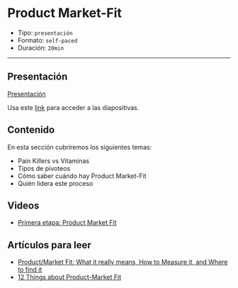 # Product Market-Fit

* Tipo: `presentación`
* Formato: `self-paced`
* Duración: `20min`

***

## Presentación

[Presentación](https://docs.google.com/presentation/d/e/2PACX-1vQbn4ZHZuIjBAvP4A5MuSkWrV_RhCqiP7N4Mlu-N2ht8g4JeQZBWzk-EJkrUzt1bdA6Dhb6NDnfVbU6/pub?start=false&loop=false&delayms=3000)

Usa este [link](https://docs.google.com/presentation/d/19bf4pP_5YDdIx2G8pncGqlk5YEcdgCnazVD1MBRT2XE/edit#slide=id.g3900d46504_0_0)
para acceder a las diapositivas.

## Contenido

En esta sección cubriremos los siguientes temas:

* Pain Killers vs Vitaminas
* Tipos de pivoteos
* Cómo saber cuándo hay Product Market-Fit
* Quién lidera este proceso

## Videos

* [Primera etapa: Product Market Fit](https://www.useloom.com/share/8ef58e22993e490193a68feb38e420aa)

## Artículos para leer

* [Product/Market Fit: What it really means, How to Measure it, and Where to find it](https://medium.com/evergreen-business-weekly/product-market-fit-what-it-really-means-how-to-measure-it-and-where-to-find-it-70e746be907b)
* [12 Things about Product-Market Fit](https://a16z.com/2017/02/18/12-things-about-product-market-fit/)